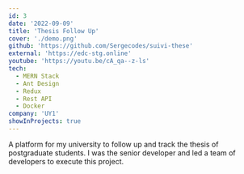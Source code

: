 ```yaml
---
id: 3
date: '2022-09-09'
title: 'Thesis Follow Up'
cover: './demo.png'
github: 'https://github.com/Sergecodes/suivi-these'
external: 'https://edc-stg.online'
youtube: 'https://youtu.be/cA_qa--z-ls'
tech:
  - MERN Stack
  - Ant Design
  - Redux
  - Rest API
  - Docker
company: 'UY1'
showInProjects: true
---
```


A platform for my university to follow up and track the thesis of postgraduate students. I was the senior developer and led a team of developers to execute this project.
